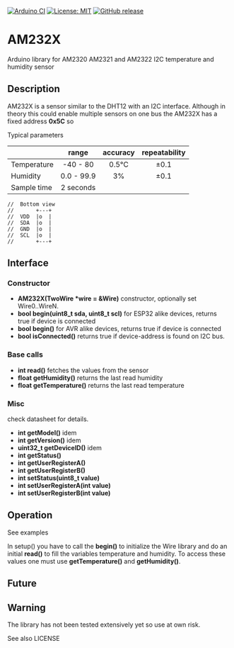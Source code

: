 
[![Arduino CI](https://github.com/RobTillaart/AM232X/workflows/Arduino%20CI/badge.svg)](https://github.com/marketplace/actions/arduino_ci)
[![License: MIT](https://img.shields.io/badge/license-MIT-green.svg)](https://github.com/RobTillaart/AM232X/blob/master/LICENSE)
[![GitHub release](https://img.shields.io/github/release/RobTillaart/AM232X.svg?maxAge=3600)](https://github.com/RobTillaart/AM232X/releases)

# AM232X

Arduino library for AM2320 AM2321 and AM2322 I2C temperature and humidity sensor


## Description

AM232X is a sensor similar to the DHT12 with an I2C interface. 
Although in theory this could enable multiple sensors on one bus
the AM232X has a fixed address **0x5C** so 

Typical parameters

|        |  range | accuracy | repeatability
|:-------|:------:|:------:|:------:|
| Temperature | -40 - 80   | 0.5°C  | ±0.1 |
| Humidity    | 0.0 - 99.9 | 3%     | ±0.1 |
| Sample time | 2 seconds  |        |      |


```
//  Bottom view 
//       +---+
//  VDD  |o  |
//  SDA  |o  |
//  GND  |o  |
//  SCL  |o  |
//       +---+
```


## Interface

### Constructor

- **AM232X(TwoWire \*wire = &Wire)** constructor, optionally set Wire0..WireN.
- **bool begin(uint8_t sda, uint8_t scl)** for ESP32 alike devices, returns true if device is connected
- **bool begin()** for AVR alike devices, returns true if device is connected
- **bool isConnected()** returns true if device-address is found on I2C bus.


### Base calls

- **int read()** fetches the values from the sensor
- **float getHumidity()** returns the last read humidity
- **float getTemperature()** returns the last read temperature


### Misc

check datasheet for details.

- **int getModel()** idem
- **int getVersion()** idem
- **uint32_t getDeviceID()** idem
- **int getStatus()**
- **int getUserRegisterA()**
- **int getUserRegisterB()**
- **int setStatus(uint8_t value)**
- **int setUserRegisterA(int value)**
- **int setUserRegisterB(int value)**


## Operation

See examples

In setup() you have to call the **begin()** to initialize 
the Wire library and do an initial **read()** to fill the 
variables temperature and humidity. 
To access these values one must use **getTemperature()** and **getHumidity()**. 


## Future



## Warning

The library has not been tested extensively yet so use at own risk.

See also LICENSE
